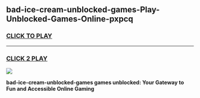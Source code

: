 
## bad-ice-cream-unblocked-games-Play-Unblocked-Games-Online-pxpcq
<h3>
<a href="https://premium76.site?title=bad-ice-cream-unblocked-games&ref=24A">CLICK TO PLAY</a></h3>
<hr>

<h3>
<a href="https://premium76.site?title=bad-ice-cream-unblocked-games&ref=24A">CLICK 2 PLAY</a>
  
</h3>

<a href="https://premium76.site?title=bad-ice-cream-unblocked-games&ref=24A"><img src="https://clearcache.store/games.png"></a>


**bad-ice-cream-unblocked-games games unblocked: Your Gateway to Fun and Accessible Online Gaming**
